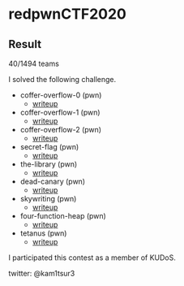 # redpwnCTF2020 

## Result
40/1494 teams

I solved the following challenge.

* coffer-overflow-0 (pwn) 
	* [writeup](https://github.com/kam1tsur3/2020_CTF/blob/master/redpwn/pwn/coffer-overflow-0/README.md)
* coffer-overflow-1 (pwn) 
	* [writeup](https://github.com/kam1tsur3/2020_CTF/blob/master/redpwn/pwn/coffer-overflow-1/README.md)
* coffer-overflow-2 (pwn) 
	* [writeup](https://github.com/kam1tsur3/2020_CTF/blob/master/redpwn/pwn/coffer-overflow-2/README.md)
* secret-flag (pwn) 
	* [writeup](https://github.com/kam1tsur3/2020_CTF/blob/master/redpwn/pwn/secret-flag/README.md)
* the-library (pwn) 
	* [writeup](https://github.com/kam1tsur3/2020_CTF/blob/master/redpwn/pwn/the-library/README.md)
* dead-canary (pwn) 
	* [writeup](https://github.com/kam1tsur3/2020_CTF/blob/master/redpwn/pwn/dead-canary/README.md)
* skywriting (pwn) 
	* [writeup](https://github.com/kam1tsur3/2020_CTF/blob/master/redpwn/pwn/skywriting/README.md)
* four-function-heap (pwn) 
	* [writeup](https://github.com/kam1tsur3/2020_CTF/blob/master/redpwn/pwn/four-function-heap/README.md)
* tetanus (pwn) 
	* [writeup](https://github.com/kam1tsur3/2020_CTF/blob/master/redpwn/pwn/tetanus/README.md)

I participated this contest as a member of KUDoS.

twitter: @kam1tsur3

